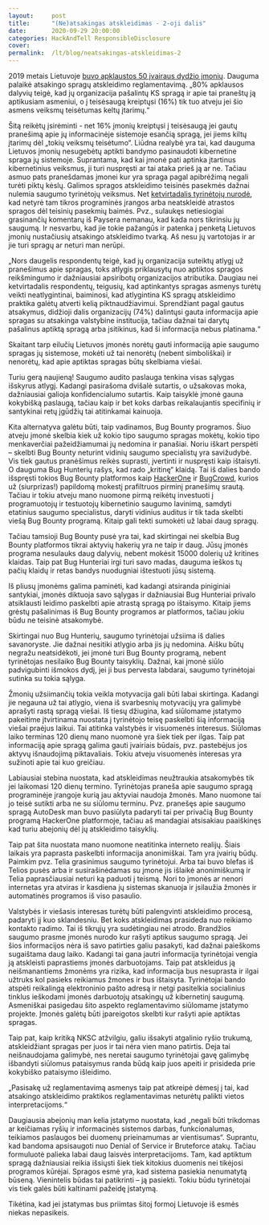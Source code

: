 ```yaml
---
layout:     post
title:      "(Ne)atsakingas atskleidimas - 2-oji dalis"
date:       2020-09-29 20:00:00
categories: HackAndTell ResponsibleDisclosure
cover:      
permalink:  /lt/blog/neatsakingas-atskleidimas-2
---
```

2019 metais Lietuvoje [buvo apklaustos 50 įvairaus dydžio įmonių](http://kurklt.lt/wp-content/uploads/2019/03/Esamos-situacijos-dokumentas-04-23.pdf). Dauguma palaikė atsakingo spragų atskleidimo reglamentavimą. „80% apklausos dalyvių teigė, kad jų organizacija pašalintų KS spragą ir apie tai praneštų ją aptikusiam asmeniui, o į teisėsaugą kreiptųsi (16%) tik tuo atveju jei šio asmens veiksmų teisėtumas keltų įtarimų.“

Šitą reikėtų įsirėminti - net 16% įmonių kreiptųsi į teisėsaugą jei gautų pranešimą apie jų informacinėje sistemoje esančią spragą, jei jiems kiltų įtarimų dėl „tokių veiksmų teisėtumo“. Liūdna realybė yra tai, kad dauguma Lietuvos įmonių nesugebėtų aptikti bandymo pasinaudoti kibernetine spraga jų sistemoje. Suprantama, kad kai įmonė pati aptinka įtartinus kibernetinius veiksmus, ji turi nuspręsti ar tai ataka prieš ją ar ne. Tačiau asmuo pats pranešdamas įmonei kur yra spraga pagal apibrėžimą negali turėti piktų kėslų. Galimos spragos atskleidimo teisinės pasekmės dažnai nulemia saugumo tyrinėtojų veiksmus. Net [ketvirtadalis tyrinėtojų nurodė](https://www.hackerone.com/blog/success-in-vulnerability-disclosure), kad netyrė tam tikros programinės įrangos arba neatskleidė atrastos spragos dėl teisinių pasekmių baimės. Pvz., sulaukęs netiesiogiai grasinančių komentarų iš Paysera nemanau, kad kada nors tikrinsiu jų saugumą. Ir nesvarbu, kad jie tokie pažangūs ir patenka į penketą Lietuvos įmonių nustačiusių atsakingo atskleidimo tvarką. Aš nesu jų vartotojas ir ar jie turi spragų ar neturi man nerūpi.

„Nors daugelis respondentų teigė, kad jų organizacija suteiktų atlygį už pranešimus apie spragas, toks atlygis priklausytų nuo aptiktos spragos reikšmingumo ir dažniausiai apsiribotų organizacijos atributika. Daugiau nei ketvirtadalis respondentų, teigusių, kad aptinkantys spragas asmenys turėtų veikti neatlygintinai, baiminosi, kad atlygintina KS spragų atskleidimo praktika galėtų atverti kelią piktnaudžiavimui. Sprendžiant pagal gautus atsakymus, didžioji dalis organizacijų (74%) dalintųsi gauta informacija apie spragas su atsakinga valstybine institucija, tačiau dažnai tai darytų pašalinus aptiktą spragą arba įsitikinus, kad ši informacija nebus platinama.“

Skaitant tarp eilučių Lietuvos įmonės norėtų gauti informaciją apie saugumo spragas jų sistemose, mokėti už tai nenorėtų (nebent simboliškai) ir nenorėtų, kad apie aptiktas spragas būtų skelbiama viešai.

Turiu gerą naujieną! Saugumo audito paslauga tenkina visas sąlygas išskyrus atlygį. Kadangi pasirašoma dvišalė sutartis, o užsakovas moka, dažniausiai galioja konfidencialumo sutartis. Kaip taisyklė įmonė gauna kokybišką paslaugą, tačiau kaip ir bet koks darbas reikalaujantis specifinių ir santykinai retų įgūdžių tai atitinkamai kainuoja.

Kita alternatyva galėtu būti, taip vadinamos, Bug Bounty programos. Šiuo atveju įmonė skelbia kiek už kokio tipo saugumo spragas mokėtų, kokio tipo menkaverčiai pažeidžiamumai jų nedomina ir panašiai. Noriu iškart perspėti – skelbti Bug Bounty neturint vidinių saugumo specialistų yra savižudybė. Vis tiek gautus pranėšimus reikės suprasti, įvertinti ir nuspręsti kaip ištaisyti. O dauguma Bug Hunterių rašys, kad rado „kritinę“ klaidą. Tai iš dalies bando išspręsti tokios Bug Bounty platformos kaip [HackerOne](https://www.hackerone.com/) ir [BugCrowd](https://www.bugcrowd.com/), kurios už (siurprizas!) papildomą mokestį prafiltruos pirminį pranešimų srautą. Tačiau ir tokiu atveju mano nuomone pirmą reikėtų investuoti į programuotojų ir testuotojų kibernetinio saugumo lavinimą, samdyti etatinius saugumo specialistus, daryti vidinius auditus ir tik tada skelbti viešą Bug Bounty programą. Kitaip gali tekti sumokėti už labai daug spragų.

Tačiau tamsioji Bug Bounty pusė yra tai, kad skirtingai nei skelbia Bug Bounty platformos tikrai aktyvių hakerių yra ne taip ir daug. Jūsų įmonės programa nesulauks daug dalyvių, nebent mokėsit 15000 dolerių už kritines klaidas. Taip pat Bug Hunteriai irgi turi savo madas, dauguma ieškos tų pačių klaidų ir retas bandys nuodugniai ištestuoti jūsų sistemą.

Iš pliusų įmonėms galima paminėti, kad kadangi atsiranda piniginiai santykiai, įmonės diktuoja savo sąlygas ir dažniausiai Bug Hunteriai privalo atsiklausti leidimo paskelbti apie atrastą spragą po ištaisymo. Kitaip jiems grėstų pašalinimas iš Bug Bounty programos ar platformos, tačiau jokiu būdu ne teisinė atsakomybė.

Skirtingai nuo Bug Hunterių, saugumo tyrinėtojai užsiima iš dalies savanoryste. Jie dažnai nesitiki atlygio arba jis jų nedomina. Aišku būtų negražu neatsidėkoti, jei įmonė turi Bug Bounty programą, nebent tyrinėtojas nesilaiko Bug Bounty taisyklių. Dažnai, kai įmonė siūlo padvigubinti išmokos dydį, jei ji bus pervesta labdarai, saugumo tyrinėtojai sutinka su tokia sąlyga.

Žmonių užsiimančių tokia veikla motyvacija gali būti labai skirtinga. Kadangi jie negauna už tai atlygio, viena iš svarbesnių motyvacijų yra galimybė aprašyti rastą spragą viešai. Iš tiesų džiugina, kad siūlomame įstatymo pakeitime įtvirtinama nuostata į tyrinėtojo teisę paskelbti šią informaciją viešai praėjus laikui. Tai atitinka valstybės ir visuomenės interesus. Siūlomas laiko terminas 120 dienų mano nuomonė yra šiek tiek per ilgas. Taip pat informaciją apie spragą galima gauti įvairiais būdais, pvz. pastebėjus jos aktyvų išnaudojimą piktavaliais. Tokiu atveju visuomenės interesas yra sužinoti apie tai kuo greičiau.

Labiausiai stebina nuostata, kad atskleidimas neužtraukia atsakomybės tik jei laikomasi 120 dienų termino. Tyrinėtojas praneša apie saugumo spragą programinėje įrangoje kurią jau aktyviai naudoja žmonės. Mano nuomone tai jo teisė sutikti arba ne su siūlomu terminu. Pvz. pranešęs apie saugumo spragą AutoDesk man buvo pasiūlyta padaryti tai per privačią Bug Bounty programą HackerOne platformoje, tačiau aš mandagiai atsisakiau paaiškinęs kad turiu abejonių dėl jų atskleidimo taisyklių.

Taip pat šita nuostata mano nuomone neatitinka interneto realijų. Šiais laikais yra paprasta paskelbti informacija anonimiškai. Tam yra įvairių būdų. Paimkim pvz. Telia grasinimus saugumo tyrinėtojui. Arba tai buvo blefas iš Telios pusės arba ir susirašinėdamas su įmone jis išlaikė anonimiškumą ir Telia paprasčiausiai neturi ką paduoti į teismą. Nori to įmonės ar nenori internetas yra atviras ir kasdiena jų sistemas skanuoja ir įsilaužia žmonės ir automatinės programos iš viso pasaulio.

Valstybės ir viešasis interesas turėtų būti palengvinti atskleidimo procesą, padaryti jį kuo sklandesniu. Bet koks atskleidimas prasideda nuo reikiamo kontakto radimo. Tai iš tikrųjų yra sudėtingiau nei atrodo. Brandžios saugumo prasme įmonės nurodo kur rašyti aptikus saugumo spragą. Jei šios informacijos nėra iš savo patirties galiu pasakyti, kad dažnai paieškoms sugaištama daug laiko. Kadangi tai gana jautri informacija tyrinėtojai vengia ją atskleisti paprastiems įmonės darbuotojams. Taip pat atskleidus ją neišmanantiems žmonėms yra rizika, kad informacija bus nesuprasta ir ilgai užtruks kol pasieks reikiamus žmones ir bus ištaisyta. Tyrinėtojai bando atspėti reikalingą elektroninio pašto adresą ir netgi pasitelkia socialinius tinklus ieškodami įmonės darbuotojų atsakingų už kibernetinį saugumą. Asmeniškai pasigedau šito aspekto reglamentavimo siūlomame įstatymo projekte. Įmonės galėtų būti įpareigotos skelbti kur rašyti apie aptiktas spragas.

Taip pat, kaip kritiką NKSC atžvilgiu, galiu išsakyti atgalinio ryšio trukumą, atskleidžiant spragas per juos ir tai nėra vien mano patirtis. Deja tai neišnaudojama galimybė, nes neretai saugumo tyrinėtojai gavę galimybę išbandyti siūlomus pataisymus randa būdą kaip juos apeiti ir prisideda prie kokybiško pataisymo išleidimo.

„Pasisakę už reglamentavimą asmenys taip pat atkreipė dėmesį į tai, kad atsakingo atskleidimo praktikos reglamentavimas neturėtų palikti vietos interpretacijoms.“

Daugiausia abejonių man kelia įstatymo nuostata, kad „negali būti trikdomas ar keičiamas ryšių ir informacinės sistemos darbas, funkcionalumas, teikiamos paslaugos bei duomenų prieinamumas ar vientisumas“. Suprantu, kad bandoma apsisaugoti nuo Denial of Service ir Bruteforce atakų. Tačiau formuluotė palieka labai daug laisvės interpretacijoms. Tam, kad aptiktum spragą dažniausiai reikia išsiųsti šiek tiek kitokius duomenis nei tikėjosi programos kūrėjai. Spragos esmė yra, kad sistema pasiekia nenumatytą būseną. Vienintelis būdas tai patikrinti – ją pasiekti. Tokiu būdu tyrinėtojai vis tiek galės būti kaltinami pažeidę įstatymą.

Tikėtina, kad jei įstatymas bus priimtas šitoj formoj Lietuvoje iš esmės niekas nepasikeis.
